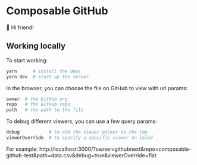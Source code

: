 # Composable GitHub

👋 Hi friend!

## Working locally

To start working:

```bash
yarn      # install the deps
yarn dev  # start up the server
```

In the browser, you can choose the file on GitHub to view with url params:

```bash
owner  # the GitHub org
repo   # the GitHub repo
path   # the path to the file
```

To debug different viewers, you can use a few query params:

```bash
debug           # to add the viewer picker to the top
viewerOverride  # to specify a specific viewer on lolad
```

For example:
http://localhost:3000/?owner=githubnext&repo=composable-github-test&path=data.csv&debug=true&viewerOverride=flat
